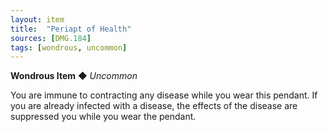 ```yaml
---
layout: item
title:  "Periapt of Health"
sources: [DMG.184]
tags: [wondrous, uncommon]
---
```


**Wondrous Item** ◆ *Uncommon*

You are immune to contracting any disease while you wear this pendant. If you are already infected with a disease, the effects of the disease are suppressed you while you wear the pendant.
